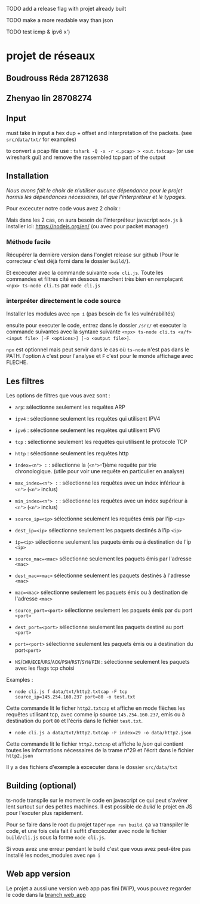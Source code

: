 TODO add a release flag with projet already built

TODO make a more readable way than json

TODO test icmp & ipv6 x')


# projet de réseaux
## Boudrouss Réda 28712638
## Zhenyao lin 28708274

## Input

must take in input a hex dup + offset and interpretation of the packets. (see `src/data/txt/` for examples)

to convert a pcap file use : `tshark -Q -x -r <.pcap> > <out.txtcap>` (or use wireshark gui)
and remove the rassembled tcp part of the output

## Installation

_Nous avons fait le choix de n'utiliser aucune dépendance pour le projet hormis les dépendances nécessaires, tel que l'interpréteur et le typages._

Pour excecuter notre code vous avez 2 choix :


Mais dans les 2 cas, on aura besoin de l'interpréteur javacript `node.js` à installer ici:  https://nodejs.org/en/ (ou avec pour packet manager)


### Méthode facile

Récupérer la dernière version dans l'onglet release sur github (Pour le correcteur c'est déjà forni dans le dossier `build/`).

Et excecuter avec la commande suivante `node cli.js`. Toute les commandes et filtres cité en dessous marchent très bien en remplaçant `<npx> ts-node cli.ts` par `node cli.js`

### interpréter directement le code source

Installer les modules avec `npm i` (pas besoin de fix les vulnérabilités)

ensuite pour executer le code, entrez dans le dossier `/src/` et executer la commande suivantes avec la syntaxe suivante `<npx> ts-node cli.ts <a/f> <input file> [-F <options>] [-o <output file>]`.

`npx` est optionnel mais peut servir dans le cas où `ts-node` n'est pas dans le PATH. l'option `A` c'est pour l'analyse et `F` c'est pour le monde affichage avec FLECHE. 

## Les filtres

Les options de filtres que vous avez sont :

- `arp`: sélectionne seulement les requêtes ARP

- `ipv4` : sélectionne seulement les requêtes qui utilisent IPV4

- `ipv6` : sélectionne seulement les requêtes qui utilisent IPV6

- `tcp` : sélectionne seulement les requêtes qui utilisent le protocole TCP

- `http` : sélectionne seulement les requêtes http

- `index=<n°> :` : sélectionne la (`<n°>`-1)ème requête par trie chronologique. (utile pour voir une requête en particulier en analyse)

- `max_index=<n°> :` : sélectionne les requêtes avec un index inférieur à `<n°>` (`<n°>` inclus)

- `min_index=<n°> :` : sélectionne les requêtes avec un index supérieur à `<n°>` (`<n°>` inclus)

- `source_ip=<ip>` sélectionne seulement les requêtes émis par l'ip `<ip>`

- `dest_ip=<ip>` sélectionne seulement les paquets destinés à l'ip `<ip>`

- `ip=<ip>` sélectionne seulement les paquets émis ou à destination de l'ip `<ip>`

- `source_mac=<mac>` sélectionne seulement les paquets émis par l'adresse `<mac>`

- `dest_mac=<mac>` sélectionne seulement les paquets destinés à l'adresse `<mac>`

- `mac=<mac>` sélectionne seulement les paquets émis ou à destination de l'adresse `<mac>`

- `source_port=<port>` sélectionne seulement les paquets émis par du port `<port>`

- `dest_port=<port>` sélectionne seulement les paquets destiné au port `<port>`

- `port=<port>` sélectionne seulement les paquets émis ou à destination du port`<port>`

- `NS`/`CWR`/`ECE`/`URG`/`ACK`/`PSH`/`RST`/`SYN`/`FIN` : sélectionne seulement les paquets avec les flags tcp choisi

Examples :

- `node cli.js f data/txt/http2.txtcap -F tcp source_ip=145.254.160.237 port=80 -o test.txt`

Cette commande lit le ficher `http2.txtcap` et affiche en mode flèches les requêtes utilisant tcp, avec comme ip source `145.254.160.237`, emis ou à destination du port `80` et l'écris dans le fichier `test.txt`.

- `node cli.js a data/txt/http2.txtcap -F index=29 -o data/http2.json`

Cette commande lit le fichier `http2.txtcap` et affiche le _json_ qui contient toutes les informations nécessaires de la trame n°29 et l'écrit dans le fichier `http2.json`

Il y a des fichiers d'exemple à excecuter dans le dossier `src/data/txt`

## Building (optional)

ts-node transpile sur le moment le code en javascript ce qui peut s'avérer lent surtout sur des petites machines. Il est possible de _build_ le projet en JS pour l'excuter plus rapidement.

Pour se faire dans le root du projet taper `npm run build`. ça va transpiler le code, et une fois cela fait il suffit d'excécuter avec node le fichier `build/cli.js` sous la forme  `node cli.js`.

Si vous avez une erreur pendant le build c'est que vous avez peut-être pas installé les nodes_modules avec `npm i`

## Web app version

Le projet a aussi une version web app pas fini (WIP), vous pouvez regarder le code dans la [branch web_app](https://github.com/rboudrouss/request_parser/tree/webapp)

